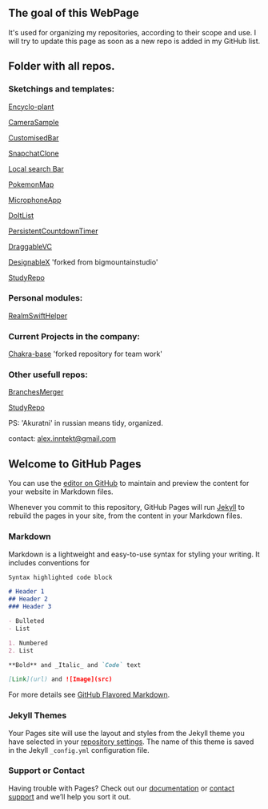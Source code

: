 
## The goal of this WebPage
It's used for organizing my repositories, according to their scope and use.
I will try to update this page as soon as a new repo is added in my GitHub list.


## Folder with all repos.

### Sketchings and templates:

[Encyclo-plant](https://github.com/AlexInntekt/Encyclo-plant)

[CameraSample](https://github.com/AlexInntekt/CameraSample)

[CustomisedBar](https://github.com/AlexInntekt/CustomisedBar)

[SnapchatClone](https://github.com/AlexInntekt/SnapchatClone)

[Local search Bar](https://github.com/AlexInntekt/QCDBS)

[PokemonMap](https://github.com/AlexInntekt/PokemonMap)

[MicrophoneApp](https://github.com/AlexInntekt/MicrophoneApp) 

[DoItList](https://github.com/AlexInntekt/DoItList)

[PersistentCountdownTimer](https://github.com/AlexInntekt/PersistentCountdownTimer)

[DraggableVC](https://github.com/AlexInntekt/DraggableVC)

[DesignableX](https://github.com/AlexInntekt/DesignableX) 'forked from bigmountainstudio'

[StudyRepo](https://github.com/AlexInntekt/StudyRepo) 

### Personal modules:
[RealmSwiftHelper](https://github.com/AlexInntekt/RealmSwiftHelper)

### Current Projects in the company:
[Chakra-base](https://github.com/ionescu77/chakra-base/commits/master)  'forked repository for team work'

### Other usefull repos:
[BranchesMerger](https://github.com/AlexInntekt/BranchesMerger)

[StudyRepo](https://github.com/AlexInntekt/StudyRepo)


PS: 'Akuratni' in russian means tidy, organized.

contact: alex.inntekt@gmail.com









## Welcome to GitHub Pages

You can use the [editor on GitHub](https://github.com/AlexInntekt/akuratni/edit/master/index.md) to maintain and preview the content for your website in Markdown files.

Whenever you commit to this repository, GitHub Pages will run [Jekyll](https://jekyllrb.com/) to rebuild the pages in your site, from the content in your Markdown files.

### Markdown

Markdown is a lightweight and easy-to-use syntax for styling your writing. It includes conventions for

```markdown
Syntax highlighted code block

# Header 1
## Header 2
### Header 3

- Bulleted
- List

1. Numbered
2. List

**Bold** and _Italic_ and `Code` text

[Link](url) and ![Image](src)
```

For more details see [GitHub Flavored Markdown](https://guides.github.com/features/mastering-markdown/).

### Jekyll Themes

Your Pages site will use the layout and styles from the Jekyll theme you have selected in your [repository settings](https://github.com/AlexInntekt/akuratni/settings). The name of this theme is saved in the Jekyll `_config.yml` configuration file.

### Support or Contact

Having trouble with Pages? Check out our [documentation](https://help.github.com/categories/github-pages-basics/) or [contact support](https://github.com/contact) and we’ll help you sort it out.
